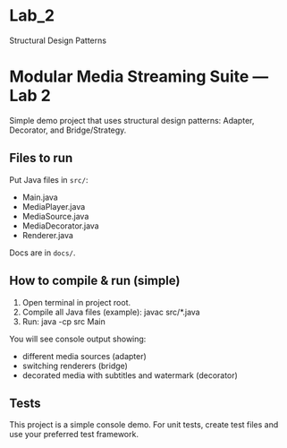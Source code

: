 # Lab_2
Structural Design Patterns
# Modular Media Streaming Suite — Lab 2

Simple demo project that uses structural design patterns:
Adapter, Decorator, and Bridge/Strategy.

## Files to run
Put Java files in `src/`:
- Main.java
- MediaPlayer.java
- MediaSource.java
- MediaDecorator.java
- Renderer.java

Docs are in `docs/`.

## How to compile & run (simple)
1. Open terminal in project root.
2. Compile all Java files (example):
   javac src/*.java
3. Run:
   java -cp src Main

You will see console output showing:
- different media sources (adapter)
- switching renderers (bridge)
- decorated media with subtitles and watermark (decorator)

## Tests
This project is a simple console demo. For unit tests, create test files and use your preferred test framework.


